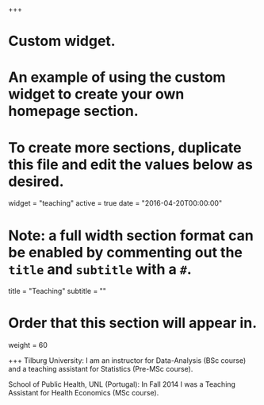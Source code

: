 +++
# Custom widget.
# An example of using the custom widget to create your own homepage section.
# To create more sections, duplicate this file and edit the values below as desired.
widget = "teaching"
active = true
date = "2016-04-20T00:00:00"

# Note: a full width section format can be enabled by commenting out the `title` and `subtitle` with a `#`.
title = "Teaching"
subtitle = ""

# Order that this section will appear in.
weight = 60


+++ 
Tilburg University:
I am an instructor for Data-Analysis (BSc course) and a teaching assistant for Statistics (Pre-MSc course).

School of Public Health, UNL (Portugal):
In Fall 2014 I was a Teaching Assistant for Health Economics (MSc course).

